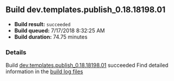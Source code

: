 ## Build dev.templates.publish_0.18.18198.01
- **Build result:** `succeeded`
- **Build queued:** 7/17/2018 8:32:25 AM
- **Build duration:** 74.75 minutes
### Details
Build [dev.templates.publish_0.18.18198.01](https://winappstudio.visualstudio.com/web/build.aspx?pcguid=a4ef43be-68ce-4195-a619-079b4d9834c2&builduri=vstfs%3a%2f%2f%2fBuild%2fBuild%2f26020) succeeded
Find detailed information in the [build log files](https://uwpctdiags.blob.core.windows.net/buildlogs/dev.templates.publish_0.18.18198.01_logs.zip)
